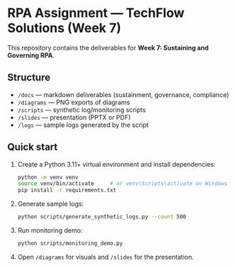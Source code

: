 # RPA Assignment — TechFlow Solutions (Week 7)

This repository contains the deliverables for **Week 7: Sustaining and Governing RPA**.

## Structure
- `/docs` — markdown deliverables (sustainment, governance, compliance)
- `/diagrams` — PNG exports of diagrams
- `/scripts` — synthetic log/monitoring scripts
- `/slides` — presentation (PPTX or PDF)
- `/logs` — sample logs generated by the script

## Quick start
1. Create a Python 3.11+ virtual environment and install dependencies:
   ```bash
   python -m venv venv
   source venv/bin/activate     # or venv\Scripts\activate on Windows
   pip install -r requirements.txt
   ```
2. Generate sample logs:
   ```bash
   python scripts/generate_synthetic_logs.py --count 500
   ```
3. Run monitoring demo:
   ```bash
   python scripts/monitoring_demo.py
   ```
4. Open `/diagrams` for visuals and `/slides` for the presentation.

